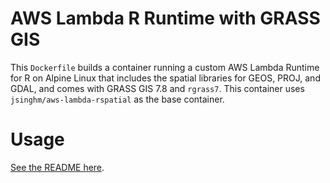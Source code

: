 # AWS Lambda R Runtime with GRASS GIS

This `Dockerfile` builds a container running a custom AWS Lambda Runtime for R on Alpine Linux that includes the spatial libraries for GEOS, PROJ, and GDAL, and comes with GRASS GIS 7.8 and `rgrass7`. This container uses `jsinghm/aws-lambda-rspatial` as the base container.

# Usage
[See the README here](https://github.com/program--/Dockerfiles/blob/master/aws-lambda-r/README.md).